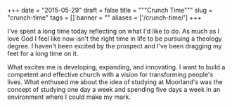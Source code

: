
+++
date = "2015-05-29"
draft = false
title = """Crunch Time"""
slug = "crunch-time"
tags = []
banner = ""
aliases = ['/crunch-time/']
+++

I've spent a long time today reflecting on what I'd like to do. As much as I love God I feel like now isn't the right time in life to be pursuing a theology degree. I haven't been excited by the prospect and I've been dragging my feet for a long time on it.

What excites me is developing, expanding, and innovating. I want to build a competent and effective church with a vision for transforming people's lives. What enthused me about the idea of studying at Moorland's was the concept of studying one day a week and spending five days a week in an environment where I could make my mark.
